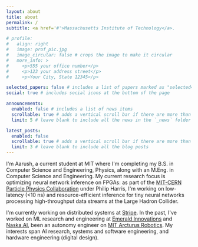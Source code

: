 ```yaml
---
layout: about
title: about
permalink: /
subtitle: <a href='#'>Massachusetts Institute of Technology</a>.

# profile:
#   align: right
#   image: prof_pic.jpg
#   image_circular: false # crops the image to make it circular
#   more_info: >
#     <p>555 your office number</p>
#     <p>123 your address street</p>
#     <p>Your City, State 12345</p>

selected_papers: false # includes a list of papers marked as "selected={true}"
social: true # includes social icons at the bottom of the page

announcements:
  enabled: false # includes a list of news items
  scrollable: true # adds a vertical scroll bar if there are more than 3 news items
  limit: 5 # leave blank to include all the news in the `_news` folder

latest_posts:
  enabled: false
  scrollable: true # adds a vertical scroll bar if there are more than 3 new posts items
  limit: 3 # leave blank to include all the blog posts
---
```


I'm Aarush, a current student at MIT where I'm completing my B.S. in Computer Science and Engineering, Physics, along with an M.Eng. in Computer Science and Engineering. My current research focus is optimizing neural network inference on FPGAs: as part of the [MIT-CERN Particle Physics Collaboration](https://web.mit.edu/lns/research/ppc.html) under Philip Harris, I'm working on low-latency (<10 ns) and resource-efficient inference for tiny neural networks processing high-throughput data streams at the Large Hadron Collider.

I'm currently working on distributed systems at [Stripe](https://stripe.com). In the past, I've worked on ML research and engineering at [Emerald Innovations](https://emeraldinno.com) and [Naska.AI](https://naska.ai), been an autonomy engineer on [MIT Arcturus Robotics](https://arcturus.mit.edu). My interests span AI research, systems and software engineering, and hardware engineering (digital design).
